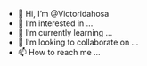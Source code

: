- 👋 Hi, I’m @Victoridahosa
- 👀 I’m interested in ...
- 🌱 I’m currently learning ...
- 💞️ I’m looking to collaborate on ...
- 📫 How to reach me ...

<!---
Victoridahosa/Victoridahosa is a ✨ special ✨ repository because its `README.md` (this file) appears on your GitHub profile.
You can click the Preview link to take a look at your changes.
--->
